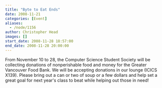 ```yaml
---
title: "Byte to Eat Ends"
date: 2008-11-21
categories: [Event]
aliases:
  - /node/1156
author: Christopher Head
images: []
start_date: 2008-11-28 18:57:00
end_date: 2008-11-28 20:00:00
---
```


From November 10 to 28, the Computer Science Student Society will be
collecting donations of nonperishable food and money for the Greater
Vancouver Food Bank. We will be accepting donations in our lounge (ICICS
X139). Please bring out a can or two of soup or a few dollars and help
set a great goal for next year's class to beat while helping out those
in need!
